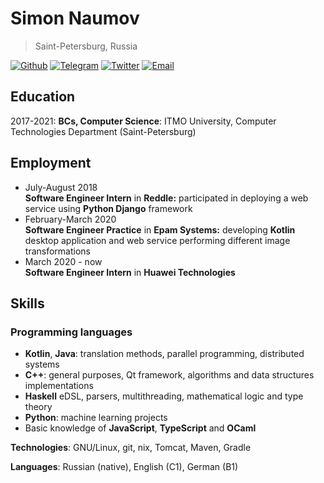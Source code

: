 # Simon Naumov

> Saint-Petersburg, Russia

[![Github](https://img.shields.io/badge/github-nothingelsematters-black?logo=github)](https://github.com/nothingelsematters)
[![Telegram](https://img.shields.io/badge/telegram-itsfuntofantasize-blue?logo=telegram)](https://t.me/itsfuntofantasize)
[![Twitter](https://img.shields.io/badge/twitter-imsickdontjudge-blue?logo=twitter)](https://twitter.com/imsickdontjudge)
[![Email](https://img.shields.io/badge/email-daretoodefy@gmail.com-red?logo=gmail)](mailto:daretoodefy@gmail.com)

## Education

2017-2021: **BCs, Computer Science**: ITMO University, Computer Technologies Department (Saint-Petersburg)

## Employment

+ July-August 2018 \
  **Software Engineer Intern** in **Reddle:** participated in deploying a web service using **Python Django** framework
+ February-March 2020 \
  **Software Engineer Practice** in **Epam Systems:** developing **Kotlin** desktop application and web service performing different image transformations
+ March 2020 - now \
  **Software Engineer Intern** in **Huawei Technologies**

## Skills

### Programming languages

+ **Kotlin**, **Java**: translation methods, parallel programming, distributed systems
+ **C++**: general purposes, Qt framework, algorithms and data structures implementations
+ **Haskell**  eDSL, parsers, multithreading, mathematical logic and type theory
+ **Python**: machine learning projects
+ Basic knowledge of **JavaScript**, **TypeScript** and **OCaml**

**Technologies**: GNU/Linux, git, nix, Tomcat, Maven, Gradle

**Languages**: Russian (native), English (C1), German (B1)
